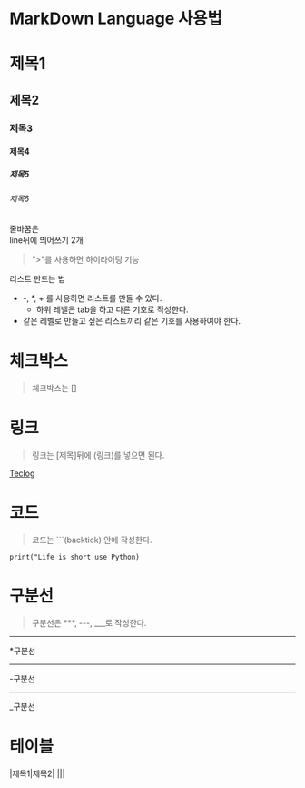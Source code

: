 # MarkDown Language 사용법

# 제목1
## 제목2
### 제목3
#### 제목4
##### 제목5
###### 제목6
줄바꿈은  
line뒤에 띄어쓰기 2개
> ">"를 사용하면 하이라이팅 기능

리스트 만드는 법
- -, *, + 를 사용하면 리스트를 만들 수 있다.
    * 하위 레벨은 tab을 하고 다른 기호로 작성한다.
- 같은 레벨로 만들고 싶은 리스트끼리 같은 기호를 사용하여야 한다.

# 체크박스
> 체크박스는 []

# 링크
> 링크는 [제목]뒤에 (링크)를 넣으면 된다.

[Teclog](https://github.com/jhyeon0314/Teclog)

# 코드
> 코드는 ```(backtick) 안에 작성한다.

```
print("Life is short use Python)
```

# 구분선
> 구분선은 ***, ---, ___로 작성한다.


***
*구분선

---
-구분선
___
_구분선

# 테이블

|제목1|제목2|
|||